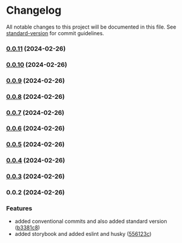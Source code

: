 # Changelog

All notable changes to this project will be documented in this file. See [standard-version](https://github.com/conventional-changelog/standard-version) for commit guidelines.

### [0.0.11](https://github.com/imran-codes/react-component-library/compare/v0.0.10...v0.0.11) (2024-02-26)

### [0.0.10](https://github.com/imran-codes/react-component-library/compare/v0.0.9...v0.0.10) (2024-02-26)

### [0.0.9](https://github.com/imran-codes/react-component-library/compare/v0.0.8...v0.0.9) (2024-02-26)

### [0.0.8](https://github.com/imran-codes/react-component-library/compare/v0.0.7...v0.0.8) (2024-02-26)

### [0.0.7](https://github.com/imran-codes/react-component-library/compare/v0.0.6...v0.0.7) (2024-02-26)

### [0.0.6](https://github.com/imran-codes/react-component-library/compare/v0.0.5...v0.0.6) (2024-02-26)

### [0.0.5](https://github.com/imran-codes/react-component-library/compare/v0.0.4...v0.0.5) (2024-02-26)

### [0.0.4](https://github.com/imran-codes/react-component-library/compare/v0.0.3...v0.0.4) (2024-02-26)

### [0.0.3](https://github.com/imran-codes/react-component-library/compare/v0.0.2...v0.0.3) (2024-02-26)

### 0.0.2 (2024-02-26)


### Features

* added conventional commits and also added standard version ([b3381c8](https://github.com/imran-codes/react-component-library/commit/b3381c8ab10404b4232a2efdb8c0a49437ead5b3))
* added storybook and added eslint and husky ([556123c](https://github.com/imran-codes/react-component-library/commit/556123c3c4f7577550d3a28ccb51d8e9e725369e))

